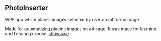 ## PhotoInserter
WPF app which places images selected by user on a4 format page

Made for automatizing placing images on a4 page. It was made for learning and helping purpose.
[showcase](showcase.png)
